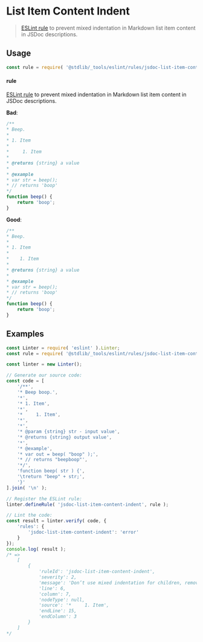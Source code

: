 <!--

@license Apache-2.0

Copyright (c) 2018 The Stdlib Authors.

Licensed under the Apache License, Version 2.0 (the "License");
you may not use this file except in compliance with the License.
You may obtain a copy of the License at

   http://www.apache.org/licenses/LICENSE-2.0

Unless required by applicable law or agreed to in writing, software
distributed under the License is distributed on an "AS IS" BASIS,
WITHOUT WARRANTIES OR CONDITIONS OF ANY KIND, either express or implied.
See the License for the specific language governing permissions and
limitations under the License.

-->

# List Item Content Indent

> [ESLint rule][eslint-rules] to prevent mixed indentation in Markdown list item content in JSDoc descriptions.

<section class="intro">

</section>

<!-- /.intro -->

<section class="usage">

## Usage

```javascript
const rule = require( '@stdlib/_tools/eslint/rules/jsdoc-list-item-content-indent' );
```

#### rule

[ESLint rule][eslint-rules] to prevent mixed indentation in Markdown list item content in JSDoc descriptions.

**Bad**:

<!-- eslint-disable stdlib/jsdoc-list-item-content-indent, stdlib/jsdoc-list-item-indent, stdlib/jsdoc-markdown-remark -->

```javascript
/**
* Beep.
*
* 1. Item
*
*     1. Item
*
* @returns {string} a value
*
* @example
* var str = beep();
* // returns 'boop'
*/
function beep() {
    return 'boop';
}
```

**Good**:

<!-- eslint-disable stdlib/jsdoc-list-item-indent, stdlib/jsdoc-markdown-remark -->

```javascript
/**
* Beep.
*
* 1. Item
*
*    1. Item
*
* @returns {string} a value
*
* @example
* var str = beep();
* // returns 'boop'
*/
function beep() {
    return 'boop';
}
```

</section>

<!-- /.usage -->

<section class="examples">

## Examples

<!-- eslint no-undef: "error" -->

```javascript
const Linter = require( 'eslint' ).Linter;
const rule = require( '@stdlib/_tools/eslint/rules/jsdoc-list-item-content-indent' );

const linter = new Linter();

// Generate our source code:
const code = [
    '/**',
    '* Beep boop.',
    '*',
    '* 1. Item',
    '*',
    '*     1. Item',
    '*',
    '*',
    '* @param {string} str - input value',
    '* @returns {string} output value',
    '*',
    '* @example',
    '* var out = beep( "boop" );',
    '* // returns "beepboop"',
    '*/',
    'function beep( str ) {',
    '\treturn "beep" + str;',
    '}'
].join( '\n' );

// Register the ESLint rule:
linter.defineRule( 'jsdoc-list-item-content-indent', rule );

// Lint the code:
const result = linter.verify( code, {
    'rules': {
        'jsdoc-list-item-content-indent': 'error'
    }
});
console.log( result );
/* =>
    [
        {
            'ruleId': 'jsdoc-list-item-content-indent',
            'severity': 2,
            'message': 'Don’t use mixed indentation for children, remove 1 space',
            'line': 6,
            'column': 7,
            'nodeType': null,
            'source': '*     1. Item',
            'endLine': 15,
            'endColumn': 3
        }
    ]
*/
```

</section>

<!-- /.examples -->

<!-- Section for related `stdlib` packages. Do not manually edit this section, as it is automatically populated. -->

<section class="related">

</section>

<!-- /.related -->

<!-- Section for all links. Make sure to keep an empty line after the `section` element and another before the `/section` close. -->

<section class="links">

[eslint-rules]: https://eslint.org/docs/developer-guide/working-with-rules

</section>

<!-- /.links -->

